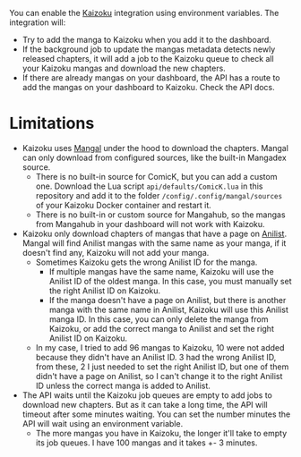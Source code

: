 You can enable the [Kaizoku](https://github.com/oae/kaizoku) integration using environment variables. The integration will:

- Try to add the manga to Kaizoku when you add it to the dashboard.
- If the background job to update the mangas metadata detects newly released chapters, it will add a job to the Kaizoku queue to check all your Kaizoku mangas and download the new chapters.
- If there are already mangas on your dashboard, the API has a route to add the mangas on your dashboard to Kaizoku. Check the API docs.

# Limitations

- Kaizoku uses [Mangal](https://github.com/metafates/mangal) under the hood to download the chapters. Mangal can only download from configured sources, like the built-in Mangadex source.
  - There is no built-in source for ComicK, but you can add a custom one. Download the Lua script `api/defaults/ComicK.lua` in this repository and add it to the folder `/config/.config/mangal/sources` of your Kaizoku Docker container and restart it.
  - There is no built-in or custom source for Mangahub, so the mangas from Mangahub in your dashboard will not work with Kaizoku.
- Kaizoku only download chapters of mangas that have a page on [Anilist](https://anilist.co/search/manga). Mangal will find Anilist mangas with the same name as your manga, if it doesn't find any, Kaizoku will not add your manga.
  - Sometimes Kaizoku gets the wrong Anilist ID for the manga.
    - If multiple mangas have the same name, Kaizoku will use the Anilist ID of the oldest manga. In this case, you must manually set the right Anilist ID on Kaizoku.
    - If the manga doesn't have a page on Anilist, but there is another manga with the same name in Anilist, Kaizoku will use this Anilist manga ID. In this case, you can only delete the manga from Kaizoku, or add the correct manga to Anilist and set the right Anilist ID on Kaizoku.
  - In my case, I tried to add 96 mangas to Kaizoku, 10 were not added because they didn't have an Anilist ID. 3 had the wrong Anilist ID, from these, 2 I just needed to set the right Anilist ID, but one of them didn't have a page on Anilist, so I can't change it to the right Anilist ID unless the correct manga is added to Anilist.
- The API waits until the Kaizoku job queues are empty to add jobs to download new chapters. But as it can take a long time, the API will timeout after some minutes waiting. You can set the number minutes the API will wait using an environment variable.
  - The more mangas you have in Kaizoku, the longer it'll take to empty its job queues. I have 100 mangas and it takes +- 3 minutes.
